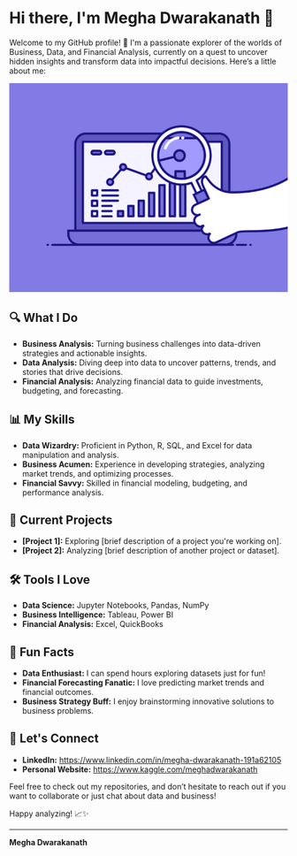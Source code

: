 # Hi there, I'm Megha Dwarakanath 👋

Welcome to my GitHub profile! 🚀 I'm a passionate explorer of the worlds of Business, Data, and Financial Analysis, currently on a quest to uncover hidden insights and transform data into impactful decisions. Here’s a little about me:

![](https://github.com/MeghaDwarakanath/MeghaDwarakanath/blob/main/74pZ.gif)

## 🔍 What I Do
- **Business Analysis:** Turning business challenges into data-driven strategies and actionable insights.
- **Data Analysis:** Diving deep into data to uncover patterns, trends, and stories that drive decisions.
- **Financial Analysis:** Analyzing financial data to guide investments, budgeting, and forecasting.

## 📊 My Skills
- **Data Wizardry:** Proficient in Python, R, SQL, and Excel for data manipulation and analysis.
- **Business Acumen:** Experience in developing strategies, analyzing market trends, and optimizing processes.
- **Financial Savvy:** Skilled in financial modeling, budgeting, and performance analysis.

## 🚀 Current Projects
- **[Project 1]:** Exploring [brief description of a project you're working on].
- **[Project 2]:** Analyzing [brief description of another project or dataset].

## 🛠️ Tools I Love
- **Data Science:** Jupyter Notebooks, Pandas, NumPy
- **Business Intelligence:** Tableau, Power BI
- **Financial Analysis:** Excel, QuickBooks

## 🌟 Fun Facts
- **Data Enthusiast:** I can spend hours exploring datasets just for fun!
- **Financial Forecasting Fanatic:** I love predicting market trends and financial outcomes.
- **Business Strategy Buff:** I enjoy brainstorming innovative solutions to business problems.

## 🤝 Let's Connect
- **LinkedIn:** https://www.linkedin.com/in/megha-dwarakanath-191a62105
- **Personal Website:** https://www.kaggle.com/meghadwarakanath

Feel free to check out my repositories, and don’t hesitate to reach out if you want to collaborate or just chat about data and business!

Happy analyzing! 📈✨

---

**Megha Dwarakanath**

